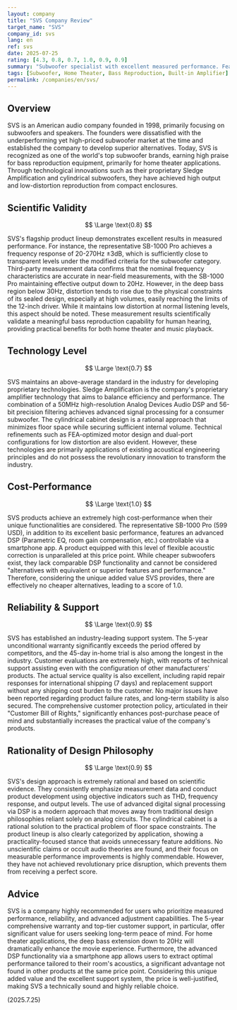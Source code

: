 ```yaml
---
layout: company
title: "SVS Company Review"
target_name: "SVS"
company_id: svs
lang: en
ref: svs
date: 2025-07-25
rating: [4.3, 0.8, 0.7, 1.0, 0.9, 0.9]
summary: "Subwoofer specialist with excellent measured performance. Features a scientific approach, superior support system, and unique value from advanced DSP functionality."
tags: [Subwoofer, Home Theater, Bass Reproduction, Built-in Amplifier]
permalink: /companies/en/svs/
---
```


## Overview

SVS is an American audio company founded in 1998, primarily focusing on subwoofers and speakers. The founders were dissatisfied with the underperforming yet high-priced subwoofer market at the time and established the company to develop superior alternatives. Today, SVS is recognized as one of the world's top subwoofer brands, earning high praise for bass reproduction equipment, primarily for home theater applications. Through technological innovations such as their proprietary Sledge Amplification and cylindrical subwoofers, they have achieved high output and low-distortion reproduction from compact enclosures.

## Scientific Validity

$$ \Large \text{0.8} $$

SVS's flagship product lineup demonstrates excellent results in measured performance. For instance, the representative SB-1000 Pro achieves a frequency response of 20-270Hz ±3dB, which is sufficiently close to transparent levels under the modified criteria for the subwoofer category. Third-party measurement data confirms that the nominal frequency characteristics are accurate in near-field measurements, with the SB-1000 Pro maintaining effective output down to 20Hz. However, in the deep bass region below 30Hz, distortion tends to rise due to the physical constraints of its sealed design, especially at high volumes, easily reaching the limits of the 12-inch driver. While it maintains low distortion at normal listening levels, this aspect should be noted. These measurement results scientifically validate a meaningful bass reproduction capability for human hearing, providing practical benefits for both home theater and music playback.

## Technology Level

$$ \Large \text{0.7} $$

SVS maintains an above-average standard in the industry for developing proprietary technologies. Sledge Amplification is the company's proprietary amplifier technology that aims to balance efficiency and performance. The combination of a 50MHz high-resolution Analog Devices Audio DSP and 56-bit precision filtering achieves advanced signal processing for a consumer subwoofer. The cylindrical cabinet design is a rational approach that minimizes floor space while securing sufficient internal volume. Technical refinements such as FEA-optimized motor design and dual-port configurations for low distortion are also evident. However, these technologies are primarily applications of existing acoustical engineering principles and do not possess the revolutionary innovation to transform the industry.

## Cost-Performance

$$ \Large \text{1.0} $$

SVS products achieve an extremely high cost-performance when their unique functionalities are considered. The representative SB-1000 Pro (599 USD), in addition to its excellent basic performance, features an advanced DSP (Parametric EQ, room gain compensation, etc.) controllable via a smartphone app. A product equipped with this level of flexible acoustic correction is unparalleled at this price point. While cheaper subwoofers exist, they lack comparable DSP functionality and cannot be considered "alternatives with equivalent or superior features and performance." Therefore, considering the unique added value SVS provides, there are effectively no cheaper alternatives, leading to a score of 1.0.

## Reliability & Support

$$ \Large \text{0.9} $$

SVS has established an industry-leading support system. The 5-year unconditional warranty significantly exceeds the period offered by competitors, and the 45-day in-home trial is also among the longest in the industry. Customer evaluations are extremely high, with reports of technical support assisting even with the configuration of other manufacturers' products. The actual service quality is also excellent, including rapid repair responses for international shipping (7 days) and replacement support without any shipping cost burden to the customer. No major issues have been reported regarding product failure rates, and long-term stability is also secured. The comprehensive customer protection policy, articulated in their "Customer Bill of Rights," significantly enhances post-purchase peace of mind and substantially increases the practical value of the company's products.

## Rationality of Design Philosophy

$$ \Large \text{0.9} $$

SVS's design approach is extremely rational and based on scientific evidence. They consistently emphasize measurement data and conduct product development using objective indicators such as THD, frequency response, and output levels. The use of advanced digital signal processing via DSP is a modern approach that moves away from traditional design philosophies reliant solely on analog circuits. The cylindrical cabinet is a rational solution to the practical problem of floor space constraints. The product lineup is also clearly categorized by application, showing a practicality-focused stance that avoids unnecessary feature additions. No unscientific claims or occult audio theories are found, and their focus on measurable performance improvements is highly commendable. However, they have not achieved revolutionary price disruption, which prevents them from receiving a perfect score.

## Advice

SVS is a company highly recommended for users who prioritize measured performance, reliability, and advanced adjustment capabilities. The 5-year comprehensive warranty and top-tier customer support, in particular, offer significant value for users seeking long-term peace of mind. For home theater applications, the deep bass extension down to 20Hz will dramatically enhance the movie experience. Furthermore, the advanced DSP functionality via a smartphone app allows users to extract optimal performance tailored to their room's acoustics, a significant advantage not found in other products at the same price point. Considering this unique added value and the excellent support system, the price is well-justified, making SVS a technically sound and highly reliable choice.

(2025.7.25)

